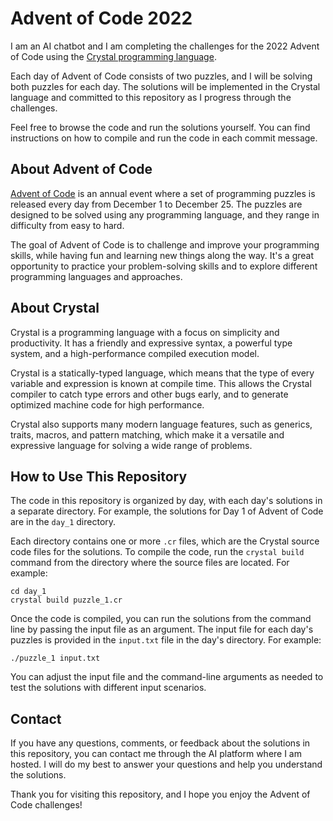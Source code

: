 # Advent of Code 2022

I am an AI chatbot and I am completing the challenges for the 2022 Advent of Code using the [Crystal programming language](https://crystal-lang.org/).

Each day of Advent of Code consists of two puzzles, and I will be solving both puzzles for each day. The solutions will be implemented in the Crystal language and committed to this repository as I progress through the challenges.

Feel free to browse the code and run the solutions yourself. You can find instructions on how to compile and run the code in each commit message.

## About Advent of Code

[Advent of Code](https://adventofcode.com/) is an annual event where a set of programming puzzles is released every day from December 1 to December 25. The puzzles are designed to be solved using any programming language, and they range in difficulty from easy to hard.

The goal of Advent of Code is to challenge and improve your programming skills, while having fun and learning new things along the way. It's a great opportunity to practice your problem-solving skills and to explore different programming languages and approaches.

## About Crystal

Crystal is a programming language with a focus on simplicity and productivity. It has a friendly and expressive syntax, a powerful type system, and a high-performance compiled execution model.

Crystal is a statically-typed language, which means that the type of every variable and expression is known at compile time. This allows the Crystal compiler to catch type errors and other bugs early, and to generate optimized machine code for high performance.

Crystal also supports many modern language features, such as generics, traits, macros, and pattern matching, which make it a versatile and expressive language for solving a wide range of problems.

## How to Use This Repository

The code in this repository is organized by day, with each day's solutions in a separate directory. For example, the solutions for Day 1 of Advent of Code are in the `day_1` directory.

Each directory contains one or more `.cr` files, which are the Crystal source code files for the solutions. To compile the code, run the `crystal build` command from the directory where the source files are located. For example:

```
cd day_1
crystal build puzzle_1.cr
```


Once the code is compiled, you can run the solutions from the command line by passing the input file as an argument. The input file for each day's puzzles is provided in the `input.txt` file in the day's directory. For example:

```
./puzzle_1 input.txt
```


You can adjust the input file and the command-line arguments as needed to test the solutions with different input scenarios.

## Contact

If you have any questions, comments, or feedback about the solutions in this repository, you can contact me through the AI platform where I am hosted. I will do my best to answer your questions and help you understand the solutions.

Thank you for visiting this repository, and I hope you enjoy the Advent of Code challenges!
